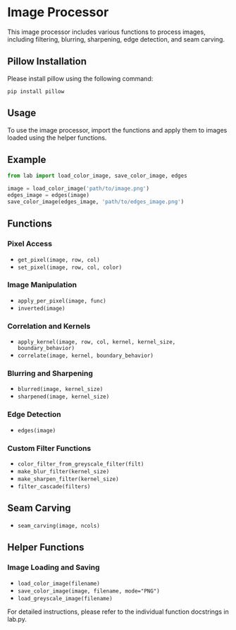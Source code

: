 # Image Processor

This image processor includes various functions to process images, including filtering, blurring, sharpening, edge detection, and seam carving.

## Pillow Installation
Please install pillow using the following command:
```
pip install pillow
```

## Usage

To use the image processor, import the functions and apply them to images loaded using the helper functions.

## Example

```python
from lab import load_color_image, save_color_image, edges

image = load_color_image('path/to/image.png')
edges_image = edges(image)
save_color_image(edges_image, 'path/to/edges_image.png')
```

## Functions

### Pixel Access

  - `get_pixel(image, row, col)`
  - `set_pixel(image, row, col, color)`

### Image Manipulation

- `apply_per_pixel(image, func)`
- `inverted(image)`

### Correlation and Kernels

- `apply_kernel(image, row, col, kernel, kernel_size, boundary_behavior)`
- `correlate(image, kernel, boundary_behavior)`

### Blurring and Sharpening

- `blurred(image, kernel_size)`
- `sharpened(image, kernel_size)`

### Edge Detection

- `edges(image)`

### Custom Filter Functions

- `color_filter_from_greyscale_filter(filt)`
- `make_blur_filter(kernel_size)`
- `make_sharpen_filter(kernel_size)`
- `filter_cascade(filters)`

## Seam Carving

- `seam_carving(image, ncols)`

## Helper Functions

### Image Loading and Saving

- `load_color_image(filename)`
- `save_color_image(image, filename, mode="PNG")`
- `load_greyscale_image(filename)`

For detailed instructions, please refer to the individual function docstrings in lab.py.
